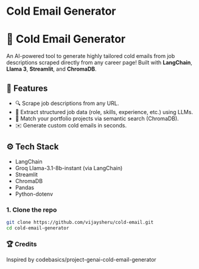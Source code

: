 # Cold Email Generator

# 🚀 Cold Email Generator

An AI-powered tool to generate highly tailored cold emails from job descriptions scraped directly from any career page! Built with **LangChain**, **Llama 3**, **Streamlit**, and **ChromaDB**.

## 🎯 Features
- 🔍 Scrape job descriptions from any URL.
- 🤖 Extract structured job data (role, skills, experience, etc.) using LLMs.
- 🧠 Match your portfolio projects via semantic search (ChromaDB).
- ✉️ Generate custom cold emails in seconds.

## ⚙️ Tech Stack
- LangChain
- Groq Llama-3.1-8b-instant (via LangChain)
- Streamlit
- ChromaDB
- Pandas
- Python-dotenv


### 1. Clone the repo

```bash
git clone https://github.com/vijaysheru/cold-email.git
cd cold-email-generator
```

### 🏆 Credits
Inspired by codebasics/project-genai-cold-email-generator

